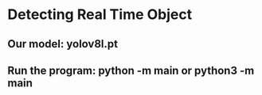 # Detecting Real Time Object 

 ## Our model: yolov8l.pt

 ## Run the program: python -m main or python3 -m main

 
